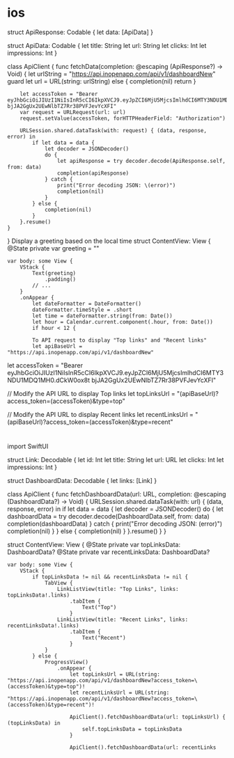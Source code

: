# ios

struct ApiResponse: Codable {
    let data: [ApiData]
}

struct ApiData: Codable {
    let title: String
    let url: String
    let clicks: Int
    let impressions: Int
}

class ApiClient {
    func fetchData(completion: @escaping (ApiResponse?) -> Void) {
        let urlString = "https://api.inopenapp.com/api/v1/dashboardNew"
        guard let url = URL(string: urlString) else {
            completion(nil)
            return
        }

        let accessToken = "Bearer eyJhbGciOiJIUzI1NiIsInR5cCI6IkpXVCJ9.eyJpZCI6MjU5MjcsImlhdCI6MTY3NDU1MDQ1MH0.dCkW0ox8t bjJA2GgUx2UEwNlbTZ7Rr38PVFJevYcXFI"
        var request = URLRequest(url: url)
        request.setValue(accessToken, forHTTPHeaderField: "Authorization")

        URLSession.shared.dataTask(with: request) { (data, response, error) in
            if let data = data {
                let decoder = JSONDecoder()
                do {
                    let apiResponse = try decoder.decode(ApiResponse.self, from: data)
                    completion(apiResponse)
                } catch {
                    print("Error decoding JSON: \(error)")
                    completion(nil)
                }
            } else {
                completion(nil)
            }
        }.resume()
    }
}
Display a greeting based on the local time
struct ContentView: View {
    @State private var greeting = ""

    var body: some View {
        VStack {
            Text(greeting)
                .padding()
            // ...
        }
        .onAppear {
            let dateFormatter = DateFormatter()
            dateFormatter.timeStyle = .short
            let time = dateFormatter.string(from: Date())
            let hour = Calendar.current.component(.hour, from: Date())
            if hour < 12 {

            To API request to display "Top links" and "Recent links"
            let apiBaseUrl = "https://api.inopenapp.com/api/v1/dashboardNew"
let accessToken = "Bearer eyJhbGciOiJIUzI1NiIsInR5cCI6IkpXVCJ9.eyJpZCI6MjU5MjcsImlhdCI6MTY3NDU1MDQ1MH0.dCkW0ox8t bjJA2GgUx2UEwNlbTZ7Rr38PVFJevYcXFI"

// Modify the API URL to display Top links
let topLinksUrl = "\(apiBaseUrl)?access_token=\(accessToken)&type=top"

// Modify the API URL to display Recent links
let recentLinksUrl = "\(apiBaseUrl)?access_token=\(accessToken)&type=recent"


#
import SwiftUI

struct Link: Decodable {
    let id: Int
    let title: String
    let url: URL
    let clicks: Int
    let impressions: Int
}

struct DashboardData: Decodable {
    let links: [Link]
}

class ApiClient {
    func fetchDashboardData(url: URL, completion: @escaping (DashboardData?) -> Void) {
        URLSession.shared.dataTask(with: url) { (data, response, error) in
            if let data = data {
                let decoder = JSONDecoder()
                do {
                    let dashboardData = try decoder.decode(DashboardData.self, from: data)
                    completion(dashboardData)
                } catch {
                    print("Error decoding JSON: \(error)")
                    completion(nil)
                }
            } else {
                completion(nil)
            }
        }.resume()
    }
}

struct ContentView: View {
    @State private var topLinksData: DashboardData?
    @State private var recentLinksData: DashboardData?

    var body: some View {
        VStack {
            if topLinksData != nil && recentLinksData != nil {
                TabView {
                    LinkListView(title: "Top Links", links: topLinksData!.links)
                        .tabItem {
                            Text("Top")
                        }
                    LinkListView(title: "Recent Links", links: recentLinksData!.links)
                        .tabItem {
                            Text("Recent")
                        }
                }
            } else {
                ProgressView()
                    .onAppear {
                        let topLinksUrl = URL(string: "https://api.inopenapp.com/api/v1/dashboardNew?access_token=\(accessToken)&type=top")!
                        let recentLinksUrl = URL(string: "https://api.inopenapp.com/api/v1/dashboardNew?access_token=\(accessToken)&type=recent")!

                        ApiClient().fetchDashboardData(url: topLinksUrl) { (topLinksData) in
                            self.topLinksData = topLinksData
                        }

                        ApiClient().fetchDashboardData(url: recentLinks
